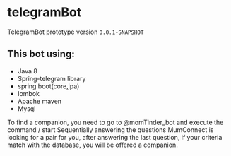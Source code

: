 # telegramBot
TelegramBot prototype version `0.0.1-SNAPSHOT`
## This bot using:
+ Java 8
+ Spring-telegram library 
+ spring boot(core,jpa)
+ lombok
+ Apache maven
+ Mysql

To find a companion, you need to go to @momTinder_bot and execute the command / start
Sequentially answering the questions MumConnect is looking for a pair for you,
after answering the last question, if your criteria match with the database, you will be offered a companion.
